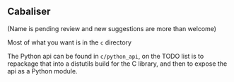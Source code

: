 ## Cabaliser

(Name is pending review and new suggestions are more than welcome)

Most of what you want is in the `c` directory

The Python api can be found in `c/python_api`, on the TODO list is to repackage that into a distutils build for the C library, and then to expose the api as a Python module. 
